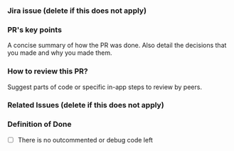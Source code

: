 ### Jira issue (delete if this does not apply)

### PR's key points
A concise summary of how the PR was done. Also detail the decisions that you made and why you made
them.
 
### How to review this PR?
Suggest parts of code or specific in-app steps to review by peers.
 
### Related Issues (delete if this does not apply)
 
### Definition of Done
- [ ] There is no outcommented or debug code left